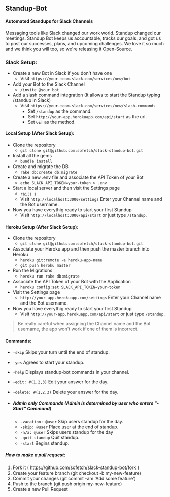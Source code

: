 ## Standup-Bot

#### Automated Standups for Slack Channels

Messaging tools like Slack changed our work world. Standup changed our meetings. Standup Bot keeps us accountable, tracks our goals, and got us to post our successes, plans, and upcoming challenges. We love it so much and we think you will too, so we're releasing it Open-Source.


### Slack Setup:
  * Create a new Bot in Slack if you don't have one
    * Visit `https://your-team.slack.com/services/new/bot`
  * Add your Bot to the Slack Channel
    * `/invite @your_bot`
  * Add a slash command integration (It allows to start the Standup typing /standup in Slack)
    * Visit `https://your-team.slack.com/services/new/slash-commands`
      * Set `/standup` as the command.
      * Set `http://your-app.herokuapp.com/api/start` as the url.
      * Set `GET` as the method.

#### Local Setup (After Slack Setup):
  * Clone the repository
    * `git clone git@github.com:sofetch/slack-standup-bot.git`
  * Install all the gems
    * `bundle install`
  * Create and migrate the DB
    * `rake db:create db:migrate`
  * Create a new .env file and associate the API Token of your Bot
    * `echo SLACK_API_TOKEN=your-token > .env`
  * Start a local server and then visit the Settings page
    * `rails s`
    * Visit `http://localhost:3000/settings`  Enter your Channel name and the Bot username.
  * Now you have everythig ready to start your first Standup
    * Visit `http://localhost:3000/api/start` or just type `/standup`.

#### Heroku Setup (After Slack Setup):
  * Clone the repository
    * `git clone git@github.com:sofetch/slack-standup-bot.git`
  * Associate your Heroku app and then push the master branch into Heroku
    * `heroku git:remote -a heroku-app-name`
    * `git push heroku master`
  * Run the Migrations
    * `heroku run rake db:migrate`
  * Associate the API Token of your Bot with the Application
    * `heroku config:set SLACK_API_TOKEN=your-token`
  * Visit the Settings page
    * `http://your-app.herokuapp.com/settings` Enter your Channel name and the Bot username.
  * Now you have everythig ready to start your first Standup
    * Visit `http://your-app.herokuapp.com/api/start` or just type `/standup`.

> Be really careful when assigning the Channel name and the Bot username, the app won't work if one of them is incorrect.


#### Commands:
  * `-skip`  Skips your turn until the end of standup.
  * `-yes`   Agrees to start your standup.
  * `-help`  Displays standup-bot commands in your channel.
  * `-edit: #(1,2,3)` Edit your answer for the day.
  * `-delete: #(1,2,3)` Delete your answer for the day.

  * ##### Admin only Commands (Admin is determined by user who enters "-Start" Command)
    * `-vacation: @user`  Skip users standup for the day.
    * `-skip: @user`  Place user at the end of standup.
    * `-n/a: @user`   Skips users standup for the day
    * `-quit-standup` Quit standup.
    * `-start` Begins standup.


##### How to make a pull request:

1. Fork it ( https://github.com/sofetch/slack-standup-bot/fork )
2. Create your feature branch (git checkout -b my-new-feature)
3. Commit your changes (git commit -am 'Add some feature')
4. Push to the branch (git push origin my-new-feature)
5. Create a new Pull Request
